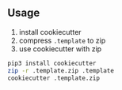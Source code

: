 ## Usage

1. install cookiecutter
2. compress `.template` to zip
3. use cookiecutter with zip

```sh
pip3 install cookiecutter
zip -r .template.zip .template
cookiecutter .template.zip
```